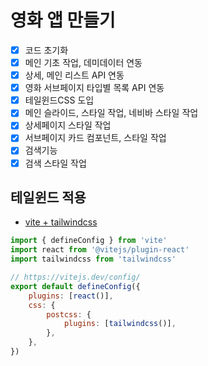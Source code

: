 # 영화 앱 만들기

-   [x] 코드 초기화
-   [x] 메인 기초 작업, 데미데이터 연동
-   [x] 상세, 메인 리스트 API 연동
-   [x] 영화 서브페이지 타입별 목록 API 연동
-   [x] 테일윈드CSS 도입
-   [x] 메인 슬라이드, 스타일 작업, 네비바 스타일 작업
-   [x] 상세페이지 스타일 작업
-   [x] 서브페이지 카드 컴포넌트, 스타일 작업
-   [x] 검색기능
-   [x] 검색 스타일 작업

## 테일윈드 적용

-   [vite + tailwindcss](https://tailwindcss.com/docs/guides/vite)

```js
import { defineConfig } from 'vite'
import react from '@vitejs/plugin-react'
import tailwindcss from 'tailwindcss'

// https://vitejs.dev/config/
export default defineConfig({
    plugins: [react()],
    css: {
        postcss: {
            plugins: [tailwindcss()],
        },
    },
})
```
